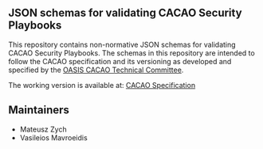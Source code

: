 ## JSON schemas for validating CACAO Security Playbooks

This repository contains non-normative JSON schemas for validating CACAO Security Playbooks. The schemas in this repository are intended to follow the CACAO specification and its versioning as developed and specified by the [OASIS CACAO Technical Committee](https://www.oasis-open.org/committees/cacao).

The working version is available at: [CACAO Specification](https://docs.google.com/document/d/144kgoCnZbxc0CXms3EeACf4Sz84lmEt88JoVr4FnmSc/edit#heading=h.ehzdxcsjrzgp)

## Maintainers
- Mateusz Zych  
- Vasileios Mavroeidis

